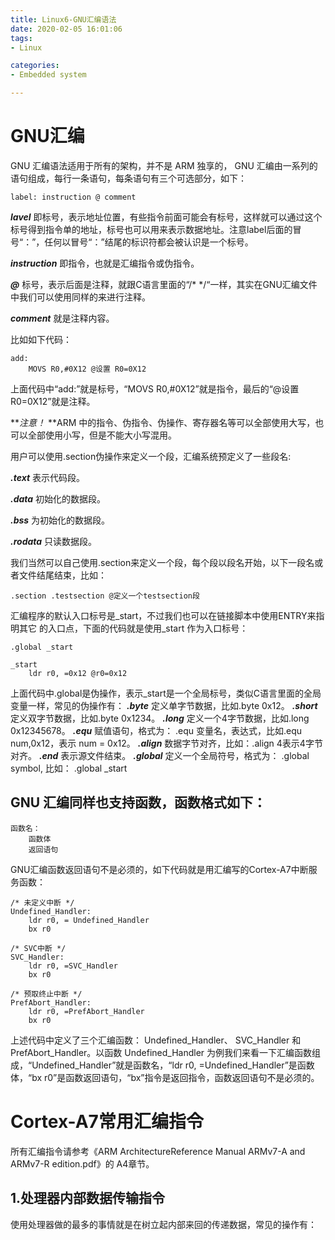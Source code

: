 ```yaml
---
title: Linux6-GNU汇编语法
date: 2020-02-05 16:01:06
tags:
- Linux

categories:
- Embedded system

---
```


# GNU汇编

GNU 汇编语法适用于所有的架构，并不是 ARM 独享的， GNU 汇编由一系列的语句组成，每行一条语句，每条语句有三个可选部分，如下：
```
label: instruction @ comment
```
***lavel*** 即标号，表示地址位置，有些指令前面可能会有标号，这样就可以通过这个标号得到指令单的地址，标号也可以用来表示数据地址。注意label后面的冒号“：”，任何以冒号“：”结尾的标识符都会被认识是一个标号。

***instruction*** 即指令，也就是汇编指令或伪指令。

***@*** 标号，表示后面是注释，就跟C语言里面的“/*   */“一样，其实在GNU汇编文件中我们可以使用同样的来进行注释。

***comment*** 就是注释内容。

比如如下代码：

```
add:
	MOVS R0,#0X12 @设置 R0=0X12
```

  上面代码中“add:”就是标号，“MOVS R0,#0X12”就是指令，最后的“@设置 R0=0X12”就是注释。

 ***注意！* **ARM 中的指令、伪指令、伪操作、寄存器名等可以全部使用大写，也可以全部使用小写，但是不能大小写混用。  

 

用户可以使用.section伪操作来定义一个段，汇编系统预定义了一些段名:

***.text*** 表示代码段。

***.data*** 初始化的数据段。

***.bss*** 为初始化的数据段。

***.rodata*** 只读数据段。

​	我们当然可以自己使用.section来定义一个段，每个段以段名开始，以下一段名或者文件结尾结束，比如：

```
.section .testsection @定义一个testsection段
```

汇编程序的默认入口标号是_start，不过我们也可以在链接脚本中使用ENTRY来指明其它 的入口点，下面的代码就是使用_start 作为入口标号：
```
.global _start

_start
	ldr r0, =0x12 @r0=0x12
```
上面代码中.global是伪操作，表示_start是一个全局标号，类似C语言里面的全局变量一样，常见的伪操作有：
***.byte*** 定义单字节数据，比如.byte 0x12。
***.short*** 定义双字节数据，比如.byte 0x1234。
***.long*** 定义一个4字节数据，比如.long 0x12345678。
***.equ*** 赋值语句，格式为： .equ 变量名，表达式，比如.equ num,0x12，表示 num = 0x12。
***.align*** 数据字节对齐，比如：.align 4表示4字节对齐。
***.end*** 表示源文件结束。
***.global*** 定义一个全局符号，格式为： .global symbol, 比如： .global _start


## GNU 汇编同样也支持函数，函数格式如下：
```
函数名：
	函数体
	返回语句
```
GNU汇编函数返回语句不是必须的，如下代码就是用汇编写的Cortex-A7中断服务函数：
```
/* 未定义中断 */
Undefined_Handler:
	ldr r0, = Undefined_Handler
	bx r0
	
/* SVC中断 */
SVC_Handler:
	ldr r0, =SVC_Handler
	bx r0
	
/* 预取终止中断 */
PrefAbort_Handler:
	ldr r0, =PrefAbort_Handler
	bx r0
```

上述代码中定义了三个汇编函数： Undefined_Handler、 SVC_Handler 和PrefAbort_Handler。以函数 Undefined_Handler 为例我们来看一下汇编函数组成，“Undefined_Handler”就是函数名，“ldr r0, =Undefined_Handler”是函数体，“bx r0”是函数返回语句，“bx”指令是返回指令，函数返回语句不是必须的。

# Cortex-A7常用汇编指令
所有汇编指令请参考《ARM ArchitectureReference Manual ARMv7-A and ARMv7-R edition.pdf》的 A4章节。

## 1.处理器内部数据传输指令
使用处理器做的最多的事情就是在树立起内部来回的传递数据，常见的操作有：


















